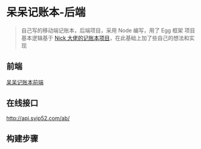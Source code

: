 # 呆呆记账本-后端

> 自己写的移动端记账本，后端项目，采用 Node 编写，用了 Egg 框架
> 项目基本逻辑基于 [Nick 大佬的记账本项目](https://github.com/Nick930826/jue-diary-server)，在此基础上加了些自己的想法和实现

## 前端

[呆呆记账本前端](https://github.com/Blackn-L/day-day-account-book-frontend)

## 在线接口

http://api.svip52.com/ab/

## 构建步骤

